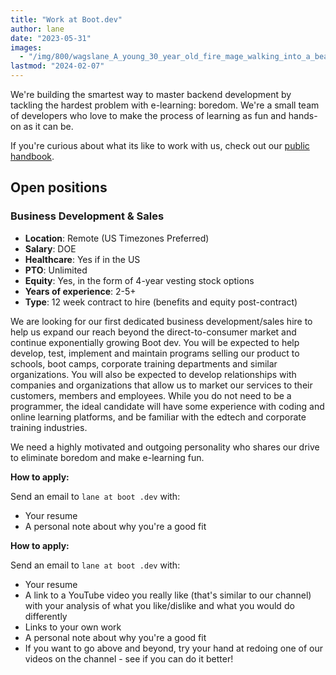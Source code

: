 ```yaml
---
title: "Work at Boot.dev"
author: lane
date: "2023-05-31"
images:
  - "/img/800/wagslane_A_young_30_year_old_fire_mage_walking_into_a_beautiful_85f9ac70-080d-4515-8183-d7e649fa4690.png.webp"
lastmod: "2024-02-07"
---
```


We're building the smartest way to master backend development by tackling the hardest problem with e-learning: boredom. We're a small team of developers who love to make the process of learning as fun and hands-on as it can be.

If you're curious about what its like to work with us, check out our [public handbook](/wiki/team-handbook).

## Open positions

### Business Development & Sales

- **Location**: Remote (US Timezones Preferred)
- **Salary**: DOE
- **Healthcare**: Yes if in the US
- **PTO**: Unlimited
- **Equity**: Yes, in the form of 4-year vesting stock options
- **Years of experience**: 2-5+
- **Type**: 12 week contract to hire (benefits and equity post-contract)

We are looking for our first dedicated business development/sales hire to help us expand our reach beyond the direct-to-consumer market and continue exponentially growing Boot dev. You will be expected to help develop, test, implement and maintain programs selling our product to schools, boot camps, corporate training departments and similar organizations. You will also be expected to develop relationships with companies and organizations that allow us to market our services to their customers, members and employees. While you do not need to be a programmer, the ideal candidate will have some experience with coding and online learning platforms, and be familiar with the edtech and corporate training industries.

We need a highly motivated and outgoing personality who shares our drive to eliminate boredom and make e-learning fun.

**How to apply:**

Send an email to `lane at boot .dev` with:

- Your resume
- A personal note about why you're a good fit

**How to apply:**

Send an email to `lane at boot .dev` with:

- Your resume
- A link to a YouTube video you really like (that's similar to our channel) with your analysis of what you like/dislike and what you would do differently
- Links to your own work
- A personal note about why you're a good fit
- If you want to go above and beyond, try your hand at redoing one of our videos on the channel - see if you can do it better!
